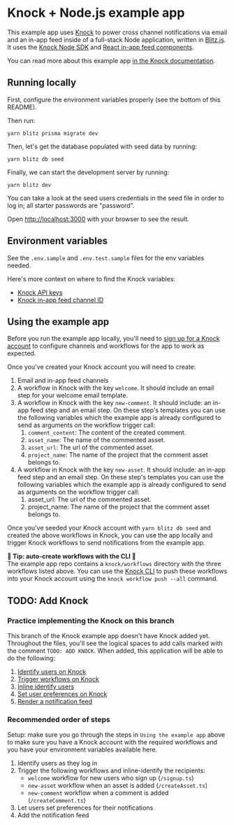 # **Knock + Node.js example app**

This example app uses [Knock](https://knock.app) to power cross channel notifications via email and an in-app feed inside of a full-stack Node application, written in [Blitz.js](https://blitzjs.com/). It uses the [Knock Node SDK](https://github.com/knocklabs/knock-node) and [React in-app feed components](https://github.com/knocklabs/react-notification-feed).

You can read more about this example app [in the Knock documentation](https://docs.knock.app/getting-started/example-app).

## Running locally

First, configure the environment variables properly (see the bottom of this README).

Then run:

```
yarn blitz prisma migrate dev
```

Then, let's get the database populated with seed data by running:

```
yarn blitz db seed
```

Finally, we can start the development server by running:

```
yarn blitz dev
```

You can take a look at the seed users credentials in the seed file in order to log in; all starter passwords are "password".

Open [http://localhost:3000](http://localhost:3000) with your browser to see the result.

## Environment variables

See the `.env.sample` and `.env.test.sample` files for the env variables needed.

Here's more context on where to find the Knock variables:

- [Knock API keys](https://docs.knock.app/developer-tools/api-keys)
- [Knock in-app feed channel ID](https://docs.knock.app/in-app-ui/react/feed#getting-started)

## Using the example app

Before you run the example app locally, you'll need to [sign up for a Knock account](https://dashboard.knock.app/signup) to configure channels and workflows for the app to work as expected.

Once you've created your Knock account you will need to create:

1. Email and in-app feed channels
2. A workflow in Knock with the key `welcome`. It should include an email step for your welcome email template.
3. A workflow in Knock with the key `new-comment`. It should include: an in-app feed step and an email step. On these step's templates you can use the following variables which the example app is already configured to send as arguments on the workflow trigger call:
   1. `comment_content`: The content of the created comment.
   2. `asset_name`: The name of the commented asset.
   3. `asset_url`: The url of the commented asset.
   4. `project_name`: The name of the project that the comment asset belongs to.
4. A workflow in Knock with the key `new-asset`. It should include: an in-app feed step and an email step. On these step's templates you can use the following variables which the example app is already configured to send as arguments on the workflow trigger call:
   1. asset_url: The url of the commented asset.
   2. project_name: The name of the project that the comment asset belongs to.

Once you've seeded your Knock account with `yarn blitz db seed` and created the above workflows in Knock, you can use the app locally and trigger Knock workflows to send notifications from the example app.

**🚀 Tip: auto-create workflows with the CLI 🚀** <br> The example app repo contains a `knock/workflows` directory with the three workflows listed above. You can use the [Knock CLI](https://docs.knock.app/cli) to push these workflows into your Knock account using the `knock workflow push --all` command.

## TODO: Add Knock

### Practice implementing the Knock on this branch

This branch of the Knock example app doesn't have Knock added yet. Throughout the files, you'll see the logical spaces to add calls marked with the comment `TODO: ADD KNOCK`. When added, this application will be able to do the following:

1. [Identify users on Knock](https://docs.knock.app/managing-recipients/identifying-recipients)
2. [Trigger workflows on Knock](https://docs.knock.app/send-notifications/triggering-workflows)
3. [Inline identify users](https://docs.knock.app/reference#trigger-workflow-inline-identify)
4. [Set user preferences on Knock](https://docs.knock.app/managing-recipients/setting-preferences)
5. [Render a notification feed](https://docs.knock.app/in-app-ui/react/feed)

### Recommended order of steps

Setup: make sure you go through the steps in `Using the example app` above to make sure you have a Knock account with the required workflows and you have your environment variables available here.

1. Identify users as they log in
2. Trigger the following workflows and inline-identify the recipients:
   - `welcome` workflow for new users who sign up (`/signup.ts`)
   - `new-asset` workflow when an asset is added (`/createAsset.ts`)
   - `new-comment` workflow when a comment is added (`/createComment.ts`)
3. Let users set preferences for their notifications
4. Add the notification feed
